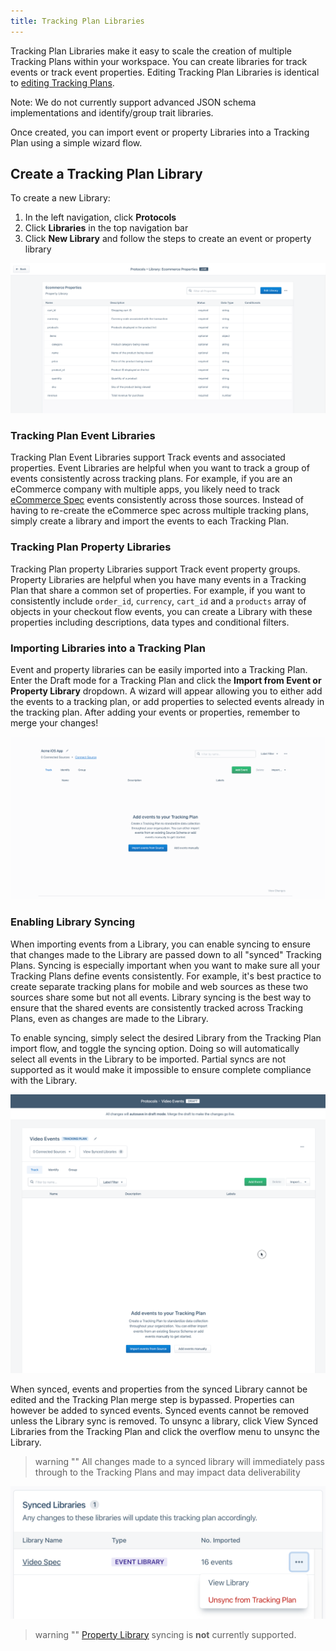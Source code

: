 ```yaml
---
title: Tracking Plan Libraries
---
```


Tracking Plan Libraries make it easy to scale the creation of multiple Tracking Plans within your workspace. You can create libraries for track events or track event properties. Editing Tracking Plan Libraries is identical to [editing Tracking Plans](/docs/protocols/tracking-plan/create/).

Note: We do not currently support advanced JSON schema implementations and identify/group trait libraries.

Once created, you can import event or property Libraries into a Tracking Plan using a simple wizard flow.

## Create a Tracking Plan Library

To create a new Library:
1. In the left navigation, click **Protocols**
2. Click **Libraries** in the top navigation bar
3. Click **New Library** and follow the steps to create an event or property library

![](../images/property_library_example.png)

### Tracking Plan Event Libraries

Tracking Plan Event Libraries support Track events and associated properties. Event Libraries are helpful when you want to track a group of events consistently across tracking plans. For example, if you are an eCommerce company with multiple apps, you likely need to track [eCommerce Spec](/docs/connections/spec/ecommerce/v2/) events consistently across those sources. Instead of having to re-create the eCommerce spec across multiple tracking plans, simply create a library and import the events to each Tracking Plan.

### Tracking Plan Property Libraries

Tracking Plan property Libraries support Track event property groups. Property Libraries are helpful when you have many events in a Tracking Plan that share a common set of properties. For example, if you want to consistently include `order_id`, `currency`, `cart_id` and a `products` array of objects in your checkout flow events, you can create a Library with these properties including descriptions, data types and conditional filters.

### Importing Libraries into a Tracking Plan

Event and property libraries can be easily imported into a Tracking Plan. Enter the Draft mode for a Tracking Plan and click the **Import from Event or Property Library** dropdown. A wizard will appear allowing you to either add the events to a tracking plan, or add properties to selected events already in the tracking plan. After adding your events or properties, remember to merge your changes!

![](../images/import_library_to_tracking_plan.gif)

### Enabling Library Syncing

When importing events from a Library, you can enable syncing to ensure that changes made to the Library are passed down to all "synced" Tracking Plans. Syncing is especially important when you want to make sure all your Tracking Plans define events consistently. For example, it's best practice to create separate tracking plans for mobile and web sources as these two sources share some but not all events. Library syncing is the best way to ensure that the shared events are consistently tracked across Tracking Plans, even as changes are made to the Library.

To enable syncing, simply select the desired Library from the Tracking Plan import flow, and toggle the syncing option. Doing so will automatically select all events in the Library to be imported. Partial syncs are not supported as it would make it impossible to ensure complete compliance with the Library.

![](../images/sync_library_flow.gif)

When synced, events and properties from the synced Library cannot be edited and the Tracking Plan merge step is bypassed. Properties can however be added to synced events. Synced events cannot be removed unless the Library sync is removed. To unsync a library, click View Synced Libraries from the Tracking Plan and click the overflow menu to unsync the Library.

> warning ""
> All changes made to a synced library will immediately pass through to the Tracking Plans and may impact data deliverability

![](../images/unsync_library.png)

> warning ""
> [Property Library](/docs/protocols/tracking-plan/libraries/) syncing is **not** currently supported.
